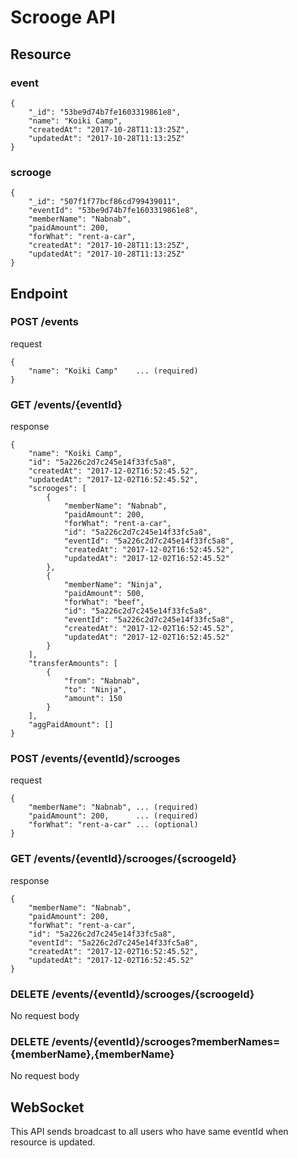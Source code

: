 # Scrooge API
## Resource
### event
```
{
    "_id": "53be9d74b7fe1603319861e8",
    "name": "Koiki Camp",
    "createdAt": "2017-10-28T11:13:25Z",
    "updatedAt": "2017-10-28T11:13:25Z"
}
```

### scrooge
```
{
    "_id": "507f1f77bcf86cd799439011",
    "eventId": "53be9d74b7fe1603319861e8",
    "memberName": "Nabnab",
    "paidAmount": 200,
    "forWhat": "rent-a-car",
    "createdAt": "2017-10-28T11:13:25Z",
    "updatedAt": "2017-10-28T11:13:25Z"
}
```

## Endpoint
### POST /events
request
```
{
    "name": "Koiki Camp"    ... (required)
}
```

### GET /events/{eventId}
response
```
{
    "name": "Koiki Camp",
    "id": "5a226c2d7c245e14f33fc5a8",
    "createdAt": "2017-12-02T16:52:45.52",
    "updatedAt": "2017-12-02T16:52:45.52",
    "scrooges": [
        {
            "memberName": "Nabnab",
            "paidAmount": 200,
            "forWhat": "rent-a-car",
            "id": "5a226c2d7c245e14f33fc5a8",
            "eventId": "5a226c2d7c245e14f33fc5a8",
            "createdAt": "2017-12-02T16:52:45.52",
            "updatedAt": "2017-12-02T16:52:45.52"
        },
        {
            "memberName": "Ninja",
            "paidAmount": 500,
            "forWhat": "beef",
            "id": "5a226c2d7c245e14f33fc5a8",
            "eventId": "5a226c2d7c245e14f33fc5a8",
            "createdAt": "2017-12-02T16:52:45.52",
            "updatedAt": "2017-12-02T16:52:45.52"
        }
    ],
    "transferAmounts": [
        {
            "from": "Nabnab",
            "to": "Ninja",
            "amount": 150
        }
    ],
    "aggPaidAmount": []
}
```

### POST /events/{eventId}/scrooges
request
```
{
    "memberName": "Nabnab", ... (required)
    "paidAmount": 200,      ... (required)
    "forWhat": "rent-a-car" ... (optional)
}
```
### GET /events/{eventId}/scrooges/{scroogeId}
response
```
{
    "memberName": "Nabnab",
    "paidAmount": 200,
    "forWhat": "rent-a-car",
    "id": "5a226c2d7c245e14f33fc5a8",
    "eventId": "5a226c2d7c245e14f33fc5a8",
    "createdAt": "2017-12-02T16:52:45.52",
    "updatedAt": "2017-12-02T16:52:45.52"
}
```

### DELETE /events/{eventId}/scrooges/{scroogeId}
No request body

### DELETE /events/{eventId}/scrooges?memberNames={memberName},{memberName}
No request body

## WebSocket
This API sends broadcast to all users who have same eventId when resource is updated.
